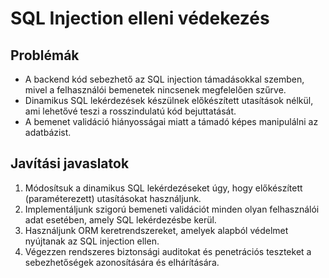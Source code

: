 # SQL Injection elleni védekezés

## Problémák
- A backend kód sebezhető az SQL injection támadásokkal szemben, mivel a felhasználói bemenetek nincsenek megfelelően szűrve.
- Dinamikus SQL lekérdezések készülnek előkészített utasítások nélkül, ami lehetővé teszi a rosszindulatú kód bejuttatását.
- A bemenet validáció hiányosságai miatt a támadó képes manipulálni az adatbázist.

## Javítási javaslatok
1. Módosítsuk a dinamikus SQL lekérdezéseket úgy, hogy előkészített (paraméterezett) utasításokat használjunk.
2. Implementáljunk szigorú bemeneti validációt minden olyan felhasználói adat esetében, amely SQL lekérdezésbe kerül.
3. Használjunk ORM keretrendszereket, amelyek alapból védelmet nyújtanak az SQL injection ellen.
4. Végezzen rendszeres biztonsági auditokat és penetrációs teszteket a sebezhetőségek azonosítására és elhárítására.